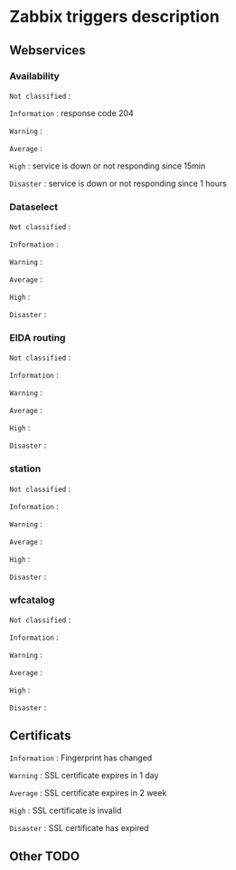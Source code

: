 #  Zabbix triggers description
## Webservices
### Availability

`Not classified` :

`Information` : response code 204

`Warning` : 

`Average` : 

`High` : service is down or not responding since 15min

`Disaster` : service is down or not responding since 1 hours

### Dataselect

`Not classified` :

`Information` :

`Warning` : 

`Average` : 

`High` : 

`Disaster` : 

### EIDA routing

`Not classified` :

`Information` :

`Warning` : 

`Average` : 

`High` : 

`Disaster` : 

### station

`Not classified` :

`Information` :

`Warning` : 

`Average` : 

`High` : 

`Disaster` : 

### wfcatalog

`Not classified` :

`Information` :

`Warning` : 

`Average` : 

`High` : 

`Disaster` : 

## Certificats

`Information` : Fingerprint has changed

`Warning` : SSL certificate expires in 1 day

`Average` : SSL certificate expires in 2 week

`High` : SSL certificate is invalid

`Disaster` : SSL certificate has expired


## Other TODO